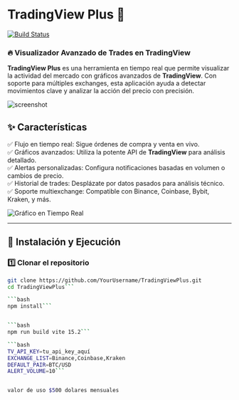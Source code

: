 # **TradingView Plus** 🚀  

[![Build Status](https://travis-ci.org/YourUsername/TradingViewPlus.svg?branch=main)](https://travis-ci.org/YourUsername/TradingViewPlus)  

### 🔥 Visualizador Avanzado de Trades en TradingView  

**TradingView Plus** es una herramienta en tiempo real que permite visualizar la actividad del mercado con gráficos avanzados de **TradingView**. Con soporte para múltiples exchanges, esta aplicación ayuda a detectar movimientos clave y analizar la acción del precio con precisión.  

![screenshot](https://i.imgur.com/nHJxsdL.gif)

## ✨ Características  

✅ Flujo en tiempo real: Sigue órdenes de compra y venta en vivo.  
✅ Gráficos avanzados: Utiliza la potente API de **TradingView** para análisis detallado.  
✅ Alertas personalizadas: Configura notificaciones basadas en volumen o cambios de precio.  
✅ Historial de trades: Desplázate por datos pasados para análisis técnico.  
✅ Soporte multiexchange: Compatible con Binance, Coinbase, Bybit, Kraken, y más.  

![Gráfico en Tiempo Real](https://www.tradingview.com/x/abcd1234/)  

---

## 🚀 Instalación y Ejecución  

### 1️⃣ Clonar el repositorio  
```bash
git clone https://github.com/YourUsername/TradingViewPlus.git
cd TradingViewPlus```

```bash
npm install```


```bash
npm run build vite 15.2```

```bash
TV_API_KEY=tu_api_key_aquí
EXCHANGE_LIST=Binance,Coinbase,Kraken
DEFAULT_PAIR=BTC/USD
ALERT_VOLUME=10```


valor de uso $500 dolares mensuales




